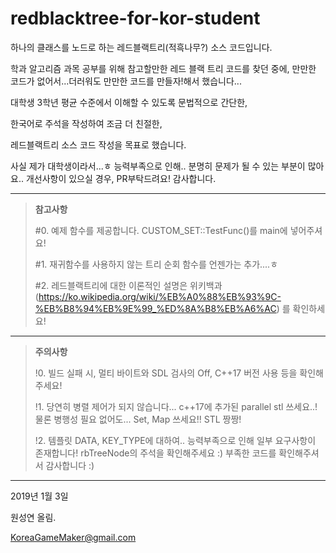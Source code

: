 # redblacktree-for-kor-student

하나의 클래스를 노드로 하는 레드블랙트리(적흑나무?) 소스 코드입니다.

학과 알고리즘 과목 공부를 위해 참고할만한 레드 블랙 트리 코드를 찾던 중에, 
만만한 코드가 없어서...더러워도 만만한 코드를 만들자!해서 했습니다...
		
대학생 3학년 평균 수준에서 이해할 수 있도록 문법적으로 간단한, 

한국어로 주석을 작성하여 조금 더 친절한, 

레드블랙트리 소스 코드 작성을 목표로 했습니다. 
			
사실 제가 대학생이라서...ㅎ 능력부족으로 인해.. 분명히 문제가 될 수 있는 부분이 많아요.. 개선사항이 있으실 경우, PR부탁드려요! 감사합니다.

___
> __참고사항__
>	
> #0. 예제 함수를 제공합니다. CUSTOM_SET::TestFunc()를 main에 넣어주셔요!
>
> #1. 재귀함수를 사용하지 않는 트리 순회 함수를 언젠가는 추가....ㅎ	
>
> #2. 레드블랙트리에 대한 이론적인 설명은 위키백과 (https://ko.wikipedia.org/wiki/%EB%A0%88%EB%93%9C-%EB%B8%94%EB%9E%99_%ED%8A%B8%EB%A6%AC) 를 확인하세요!

___
> __주의사항__
>
> !0. 빌드 실패 시, 멀티 바이트와 SDL 검사의 Off, C++17 버전 사용 등을 확인해주세요!
>
> !1. 당연히 병렬 제어가 되지 않습니다... c++17에 추가된 parallel stl 쓰세요..! 물론 병행성 필요 없어도... Set, Map 쓰세요!! STL 짱짱!
>
> !2. 템플릿 DATA, KEY_TYPE에 대하여.. 능력부족으로 인해 일부 요구사항이 존재합니다! rbTreeNode의 주석을 확인해주세요 :)
	부족한 코드를 확인해주셔서 감사합니다 :)

___
2019년 1월 3일 

원성연 올림.

KoreaGameMaker@gmail.com

